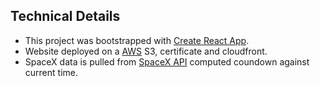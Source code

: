 ## Technical Details

* This project was bootstrapped with [Create React App](https://github.com/facebookincubator/create-react-app).
* Website deployed on a [AWS](https://aws.amazon.com/) S3, certificate and cloudfront.
* SpaceX data is pulled from [SpaceX API](https://github.com/r-spacex/SpaceX-API) computed coundown against current time.
